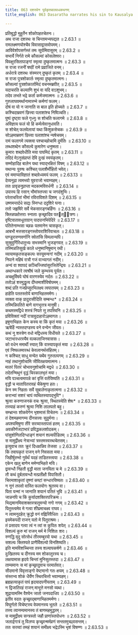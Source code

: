 ```yaml
---
title: 063 दशरथेन पूर्वकृतबालवधकथनम्
title_english: 063 Dasaratha narrates his sin to Kausalya

---
```

<div class="audioEmbed"  caption="श्रीराम-हरिसीताराममूर्ति-घनपाठिभ्यां वचनम्" src="https://archive.org/download/Ramayana-recitation-Sriram-harisItArAmamUrti-Ghanapaati-v2/Kanda_2/Kanda_2_AYK-063-Dashrathena_Poorvakrutha_Balavadha_Kathanam.mp3"></div>

  
प्रतिबुद्धो मुहूर्तेन शोकोपहतचेतनः।  
अथ राजा दशरथः स चिन्तामभ्यपद्यत ॥ 2.63.1 ॥   
रामलक्ष्मणयोश्चैव विवासाद्वासवोपमम्।  
आविवेशोपसर्गस्तं तमः सूर्यमिवासुरम् ॥ 2.63.2 ॥   
सभार्ये निर्गते रामे कौसल्यां कोसलेश्वरः।  
विवक्षुरसितापाङ्गां स्मृत्वा दुष्कृतमात्मनः ॥ 2.63.3 ॥   
स राजा रजनीं षष्ठीं रामे प्रव्राजिते वनम्।  
अर्धरात्रे दशरथः संस्मरन् दुष्कृतं कृतम् ॥ 2.63.4 ॥   
स राजा पुत्रशोकार्तः स्मृत्वा दुष्कृतमात्मनः।  
कौसल्यां पुत्रशोकार्तामिदं वचनमब्रवीत् ॥ 2.63.5 ॥   
यदाचरति कल्याणि शुभं वा यदि वाऽशुभम्।  
तदेव लभते भद्रे कर्ता कर्मजमात्मनः ॥ 2.63.6 ॥   
गुरुलाघवमर्थानामारम्भे कर्मणां फलम्।  
दोषं वा यो न जानाति स बाल इति होच्यते ॥ 2.63.7 ॥   
कश्चिदाम्रवणं छित्त्वा पलाशांश्च निषिञ्चति।  
पुष्पं दृष्ट्वा फले गृध्नुः स शोचति फलागमे ॥ 2.63.8 ॥   
अविज्ञाय फलं यो हि कर्मत्वेवानुधावति।  
स शोचेत् फलवेलायां यथा किंशुकसेचकः ॥ 2.63.9 ॥   
सोऽहमाम्रवणं छित्त्वा पलाशांश्च न्यषेचयम्।  
रामं फलागमे त्यक्त्वा पश्चाच्छोचामि दुर्मतिः ॥ 2.63.10 ॥   
लब्धशब्देन कौसल्ये कुमारेण धनुष्मता।  
कुमारः शब्दवेधीति मया पापमिदं कृतम् ॥ 2.63.11 ॥   
तदिदं मेऽनुसंप्राप्तं देवि दुःखं स्वयंकृतम्।  
सम्मोहादिह बालेन यथा स्याद्भक्षितं विषम् ॥ 2.63.12 ॥   
यथान्यः पुरुषः कश्चित् पलाशैर्मोहितो भवेत्।  
एवं ममाप्याविज्ञातं शब्दवेध्यमयं फलम् ॥ 2.63.13 ॥   
देव्यनूढा त्वमभवो युवराजो भवाम्यहम्।  
ततः प्रावृडनुप्राप्ता मदकामविवर्धनी ॥ 2.63.14 ॥   
उपास्य हि रसान् भौमांस्तप्त्वा च जगदंशुभिः।  
परेताचरितां भीमां रविराविशते दिशम् ॥ 2.63.15 ॥   
उष्णमन्तर्दधे सद्यः स्निग्धा ददृशिरे घनाः।  
ततो जहृषिरे सर्वे भेकसारङ्गबर्हिणः ॥ 2.63.16 ॥   
क्लिन्नपक्षोत्तराः स्नाताः कृच्छ्रादिव पतत्ित्रणः।  
वृष्टिवातावधूताग्रान् पादपानभिपेदिरे ॥ 2.63.17 ॥   
पतितेनाम्भसा च्छन्नः पतमानेन चासकृत्।  
आबभौ मत्तसारङ्गस्तोयराशिरिवाचलः ॥ 2.63.18 ॥   
पाण्डुरारुणवर्णानि स्रोतांसि विमलान्यपि।  
सुस्रुवुर्गिरिधातुभ्यः सभस्मानि भुजङ्गवत् ॥ 2.63.19 ॥   
तस्मिन्नतिसुखे काले धनुष्मानिषुमान् रथी।  
व्यायामकृतसङ्कल्पः सरयूमन्वगां नदीम् ॥ 2.63.20 ॥   
निपाने महिषं रात्रौ गजं वाभ्यागतं नदीम्।  
अन्यं वा श्वापदं कञ्चिज्जिघांसुरजितेन्द्रियः ॥ 2.63.21 ॥   
अथान्धकारे त्वश्रौषं जले कुम्भस्य पूर्यतः।  
अचक्षुर्विषये घोषं वारणस्येव नर्दतः ॥ 2.63.22 ॥   
ततोऽहं शरमुद्धृत्य दीप्तमाशीविषोपमम्।  
शब्दं प्रति गजप्रेप्सुरभिलक्ष्य त्वपातयम् ॥ 2.63.23 ॥   
हाहेति पततस्तोये बाणाभिहतमर्मणः।  
व्यक्ता वाक् प्रादुरासीदिति सम्बन्धः\* ॥ 2.63.24 ॥   
तस्मिन्निपतिते बाणे वागभूत्तत्र मानुषी।  
कथमस्मद्विधे शस्त्रं निपते त्तु तपस्विनि ॥ 2.63.25 ॥   
प्रविविक्तां नदीं रात्रावुदाहारोऽहमागतः।  
इषुणाभिहतः केन कस्य वा किं कृतं मया ॥ 2.63.26 ॥   
ऋषेर्हि न्यस्तदण्डस्य वने वन्येन जीवतः।  
कथं नु शस्त्रेण वधो मद्विधस्य विधीयते ॥ 2.63.27 ॥   
जटाभारधरस्यैव वल्कलाजिनवाससः।  
को वधेन ममार्थी स्यात् किं वास्यापकृतं मया ॥ 2.63.28 ॥   
एवं निष्फलमारब्धं केवलानर्थसंहितम्।  
न कश्चित् साधु मन्येत यथैव गुरुतल्पगम् ॥ 2.63.29 ॥   
नाहं तथानुशोचामि जीवितक्षयमात्मनः।  
मातरं पितरं चोभावनुशोचामि मद्वधे ॥ 2.63.30 ॥   
तदेतन्मिथुनं वृद्धं चिरकालभृतं मया।  
मयि पञ्चत्वमापन्ने कां वृत्तिं वर्तयिष्यति ॥ 2.63.31 ॥   
वृद्धौ च मातापितरावहं चैकेषुणा हतः।  
केन स्म निहताः सर्वे सुबालेनाकृतात्मना ॥ 2.63.32 ॥   
कराभ्यां सशरं चापं व्यथितस्यापद्भुवि\*।  
श्रुत्वा करुणाजनकं वचः श्रुत्वा, स्थितस्येति शेषः\* ॥ 2.63.33 ॥   
तस्याहं करुणं श्रुत्वा निशि लालपतो बहु।  
सम्भ्रान्तः शोकवेगेन भृशमासं विचेतनः ॥ 2.63.34 ॥   
तं देशमहमागम्य दीनसत्त्वः सुदुर्मनाः।  
अपश्यमिषुणा तीरे सरय्वास्तापसं हतम् ॥ 2.63.35 ॥   
अवकीर्णजटाभारं प्रविद्धकलशोदकम्।  
पांसुशोणितदिग्धाङ्गं शयानं शल्यपीडितम् ॥ 2.63.36 ॥   
स मामुद्वीक्ष्य नेत्राभ्यां त्रस्तमस्वस्थचेतसम्।  
इत्युवाच ततः क्रूरं दिधक्षन्निव तेजसा ॥ 2.63.37 ॥   
किं तवापकृतं राजन् वने निवसता मया।  
जिहीर्षुरम्भो गुर्वर्थं यदहं ताडितस्त्वया ॥ 2.63.38 ॥   
एकेन खलु बाणेन मर्मण्यभिहते मयि।  
द्वावन्धौ निहतौ वृद्धौ माता जनयिता च मे ॥ 2.63.39 ॥   
तौ कथं दुर्बलावन्धौ मत्प्रतीक्षौ पिपासितौ।  
चिरमाशाकृतां तृष्णां कष्टां सन्धारयिष्यतः ॥ 2.63.40 ॥   
न नूनं तपसो वास्ति फलयोगः श्रुतस्य वा।  
पिता यन्मां न जानाति शयानं पतितं भुवि ॥ 2.63.41 ॥   
जान्ननपि च किं कुर्यादशक्तिरपरिक्रमः।  
भिद्यमानमिवाशक्तस्त्रातुमन्यो नगो नगम् ॥ 2.63.42 ॥   
पितुस्त्वमेव मे गत्वा शीघ्रमाचक्ष्व राघव।  
न त्वामनुदहेत् क्रुद्धो वनं वह्निरिवैधितः ॥ 2.63.43 ॥   
इयमेकपदी राजन् यतो मे पितुराश्रमः।  
तं प्रसादय गत्वा त्वं न त्वां स कुपितः शपेत् ॥ 2.63.44 ॥   
विशल्यं कुरु मां राजन् मर्म मे निशितः शरः।  
रुणद्धि मृदु सोत्सेधं तीरमम्बुरयो यथा ॥ 2.63.45 ॥   
सशल्यः क्लिश्यते प्राणैर्विशल्यो विनशिष्यति।  
इति मामविशच्चिन्ता तस्य शल्यापकर्षणे ॥ 2.63.46 ॥   
दुःखितस्य च दीनस्य मम शोकातुरस्य च।  
लक्षयामास हृदये चिन्तां मुनिसुतस्तदा ॥ 2.63.47 ॥   
ताम्यमानः स मां कृच्छ्रादुवाच परमार्तवत्।  
सीदमानो विवृत्ताङ्गो वेष्टमानो गतः क्षयम् ॥ 2.63.48 ॥   
संस्तभ्य शोकं धैर्येण स्थिरचित्तो भवाम्यहम्।  
ब्रह्महत्याकृतं पापं हृदयादपनीयताम् ॥ 2.63.49 ॥   
न द्विजातिरहं राजन् माभूत्ते मनसो व्यथा।  
शूद्रायामस्मि वैश्येन जातो जनपदाधिप ॥ 2.63.50 ॥   
इतीव वदतः कृच्छ्राद्बाणाभिहतमर्मणः।  
विघूर्णतो विचेष्टस्य वेपमानस्य भूतले ॥ 2.63.51 ॥   
तस्य त्वानम्यमानस्य तं बाणमहमुद्धरम्।  
स मामुद्वीक्ष्य सन्त्रस्तो जहौ प्राणांस्तपोधनः ॥ 2.63.52 ॥   
जलार्द्रगात्रं तु विलप्य कृच्छ्रान्मर्मव्रणं सन्ततमुच्छ्वसन्तम्।  
ततः सरय्वां तमहं शयानं समीक्ष्य भद्रेऽस्मि भृशं विषण्णः ॥ 2.63.53 ॥   